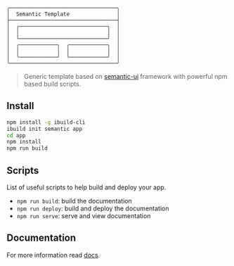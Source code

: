 ```
╭──────────────────────────────────╮
│  Semantic Template               │
├──────────────────────────────────┤
│  ╭────────────────────────────╮  │
│  │                            │  │
│  ╰────────────────────────────╯  │
│  ╭────────────╮  ╭────────────╮  │
│  │            │  │            │  │
│  ╰────────────╯  ╰────────────╯  │
╰──────────────────────────────────╯
```
> Generic template based on [semantic-ui](http://semantic-ui.com/) framework with powerful npm based build scripts.


## Install

``` bash
npm install -g ibuild-cli
ibuild init semantic app
cd app
npm install
npm run build
```


## Scripts

List of useful scripts to help build and deploy your app.

- `npm run build`: build the documentation
- `npm run deploy`: build and deploy the documentation
- `npm run serve`: serve and view documentation


## Documentation

For more information read [docs](http://ibuildio-templates.github.io/semantic).
